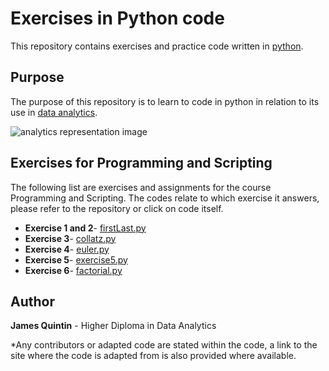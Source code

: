 # Exercises in Python code

This repository contains exercises and practice code written in [python](https://www.python.org/). 


## Purpose
The purpose of this repository is to learn to code in python in relation to its use in [data analytics](https://en.wikipedia.org/wiki/Data_analysis). 


![analytics representation image](https://qph.ec.quoracdn.net/main-qimg-19e397f43a1a0dae02b26138806a6c2d.webp)


## Exercises for Programming and Scripting
The following list are exercises and assignments for the course Programming and Scripting. 
The codes relate to which exercise it answers, please refer to the repository or click on code itself. 

* **Exercise 1 and 2**- [firstLast.py](https://github.com/NurseQ/Programming-and-Scripting/blob/master/firstLast.py)
* **Exercise 3**- [collatz.py](https://github.com/NurseQ/Programming-and-Scripting/blob/master/collatz.py)
* **Exercise 4**- [euler.py](https://github.com/NurseQ/Programming-and-Scripting/blob/master/euler.py)
* **Exercise 5**- [exercise5.py](https://github.com/NurseQ/Programming-and-Scripting/blob/master/exercise5.py)
* **Exercise 6**- [factorial.py](https://github.com/NurseQ/Programming-and-Scripting/blob/master/factorial.py)


## Author
**James Quintin** - Higher Diploma in Data Analytics

*Any contributors or adapted code are stated within the code, a link to the site where the code is adapted from is also provided where available. 
